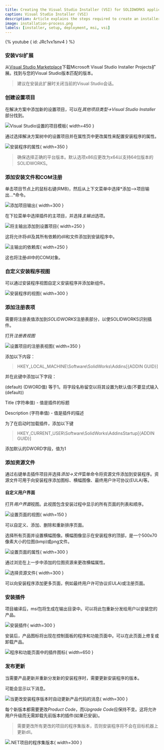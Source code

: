 ```yaml
---
title: Creating the Visual Studio Installer (VSI) for SOLIDWORKS application
caption: Visual Studio Installer (VSI)
description: Article explains the steps required to create an installer package for deploying SOLIDWORKS add-in
image: installation-process.png
labels: [installer, setup, deployment, msi, vsi]
---
```

{% youtube { id: JRc1vx1snv4 } %}

### 安装VSI扩展

从[Visual Studio Marketplace](https://marketplace.visualstudio.com/items?itemName=VisualStudioClient.MicrosoftVisualStudio2017InstallerProjects)下载Microsoft Visual Studio Installer Projects扩展。找到与您的Visual Studio版本匹配的版本。

> 建议在安装此扩展时关闭当前的Visual Studio会话。

### 创建设置项目

在解决方案中添加新的设置项目，可以在*其他项目类型->Visual Studio Installer*部分找到。

![Visual Studio设置的项目模板](visual-studio-installer-project-template.png){ width=450 }

通过选择解决方案树中的设置项目并在属性页中更改属性来配置安装程序的属性。

![安装程序的属性](installer-properties.png){ width=350 }

> 确保选择正确的平台版本。默认选项x86应更改为x64以支持64位版本的SOLIDWORKS。

### 添加安装文件和COM注册

单击项目节点上的鼠标右键(RMB)，然后从上下文菜单中选择*添加-->项目输出...*命令。

![添加项目输出](add-project-output.png){ width=300 }

在下拉菜单中选择插件的主项目，并选择*主输出*选项。

![将主输出添加到设置项目](add-primary-output.png){ width=250 }

这将允许将dll及其所有依赖的dll和文件添加到安装程序中。

![主输出的依赖库](primary-output-dependencies.png){ width=250 }

这也将注册dll中的COM对象。

### 自定义安装程序视图

可以通过安装程序视图自定义安装程序并添加新组件。

![安装程序的视图](installer-view.png){ width=300 }

### 添加注册表项

需要将注册表值添加到*SOLIDWORKS*注册表部分，以使SOLIDWORKS识别插件。

打开*注册表视图*

![设置项目的注册表视图](registry-view.png){ width=350 }

添加以下内容：
> HKEY_LOCAL_MACHINE\Software\SolidWorks\Addins\[{ADDIN GUID}]

并在此键中添加以下字段：

(default) (DWORD值) 等于1。将字段名称留空以将其设置为默认值(不要显式输入(default))

Title (字符串值) - 值是插件的标题

Description (字符串值) - 值是插件的描述

为了在启动时加载插件，添加以下键

> HKEY_CURRENT_USER\Software\SolidWorks\AddinsStartup\[{ADDIN GUID}]

添加默认的DWORD字段，值为1

### 添加资源文件

通过右键单击插件项目并选择*添加->文件*菜单命令将资源文件添加到安装程序。资源文件可用于向安装程序添加图标、横幅图像、最终用户许可协议(EULA)等。

#### 自定义用户界面

打开*用户界面*视图。此视图包含安装过程中显示的所有页面的列表和顺序。

![设置页面的视图](user-interface-view.png){ width=150 }

可以自定义、添加、删除和重新排序页面。

选择所有页面并设置横幅图像。横幅图像显示在安装程序的顶部，是一个500x70像素大小的位图(bmp)或png文件。

![设置页面的属性](ui-page-properties.png){ width=300 }

通过浏览在上一步中添加的位图资源来更改横幅属性。

![选择资源文件](browse-resource-application-folder.png){ width=300 }

可以向安装程序添加更多页面，例如最终用户许可协议(EULA)或注册页面。

### 安装插件

项目编译后，msi包将生成在输出目录中。可以将此包重新分发给用户以安装您的产品。

![安装插件](installation-process.png){ width=300 }

安装后，产品图标将出现在控制面板的程序和功能页面中。可以在此页面上修复或卸载产品。

![程序和功能页面中的插件图标](programs-and-features-add-in.png){ width=650 }

### 发布更新

当需要产品更新并重新分发新的安装程序时，需要更新安装程序的版本。

可能会显示以下消息。

![当更改安装程序版本时自动更新产品代码的消息](auto-update-product-code.png){ width=300 }

每个新版本都需要更改*Product Code*，而*Upgrade Code*应保持不变。这将允许用户升级而无需卸载先前版本的插件(如果已安装)。

> 需要更改所有更改的项目的程序集版本，否则安装程序将不会在目标机器上更新dll。

![.NET项目的程序集版本](assembly-version.png){ width=300 }